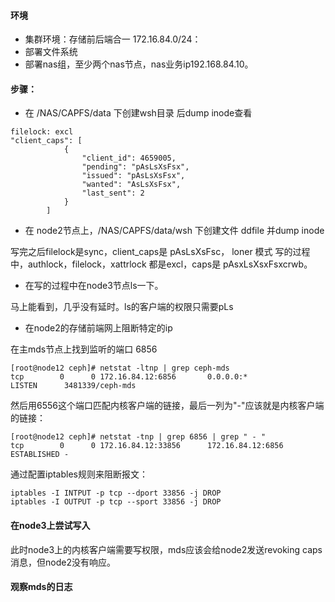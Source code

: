 #### 环境

* 集群环境：存储前后端合一 172.16.84.0/24：
* 部署文件系统
* 部署nas组，至少两个nas节点，nas业务ip192.168.84.10。

#### 步骤：

* 在 /NAS/CAPFS/data 下创建wsh目录 后dump inode查看

```
filelock: excl
"client_caps": [
            {
                "client_id": 4659005,
                "pending": "pAsLsXsFsx",
                "issued": "pAsLsXsFsx",
                "wanted": "AsLsXsFsx",
                "last_sent": 2
            }
        ]
```

* 在 node2节点上，/NAS/CAPFS/data/wsh 下创建文件 ddfile 并dump inode

写完之后filelock是sync，client_caps是 pAsLsXsFsc， loner 模式
写的过程中，authlock，filelock，xattrlock 都是excl，caps是 pAsxLsXsxFsxcrwb。

* 在写的过程中在node3节点ls一下。

马上能看到，几乎没有延时。ls的客户端的权限只需要pLs

* 在node2的存储前端网上阻断特定的ip

在主mds节点上找到监听的端口 6856

````
[root@node12 ceph]# netstat -ltnp | grep ceph-mds
tcp        0      0 172.16.84.12:6856       0.0.0.0:*               LISTEN      3481339/ceph-mds
````
 
 然后用6556这个端口匹配内核客户端的链接，最后一列为"-"应该就是内核客户端的链接：
 
```
[root@node12 ceph]# netstat -tnp | grep 6856 | grep " - "
tcp        0      0 172.16.84.12:33856      172.16.84.12:6856       ESTABLISHED -
```

通过配置iptables规则来阻断报文：

```
iptables -I INTPUT -p tcp --dport 33856 -j DROP
iptables -I OUTPUT -p tcp --sport 33856 -j DROP
```
#### 在node3上尝试写入

此时node3上的内核客户端需要写权限，mds应该会给node2发送revoking caps消息，但node2没有响应。

#### 观察mds的日志

